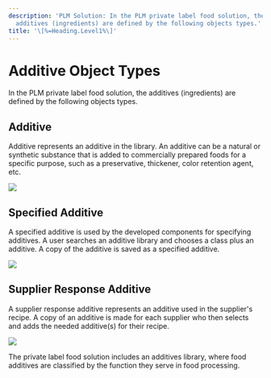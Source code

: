 ```yaml
---
description: 'PLM Solution: In the PLM private label food solution, the
  additives (ingredients) are defined by the following objects types.'
title: '\[%=Heading.Level1%\]'
---
```


Additive Object Types
=====================

In the PLM private label food solution, the additives (ingredients) are
defined by the following objects types.

Additive
--------

Additive represents an additive in the library. An additive can be a
natural or synthetic substance that is added to commercially prepared
foods for a specific purpose, such as a preservative, thickener, color
retention agent, etc.

![](../../../../Resources/Images/Solution%20Enablement/PLM/Additive.png)

Specified Additive
------------------

A specified additive is used by the developed components for specifying
additives. A user searches an additive library and chooses a class plus
an additive. A copy of the additive is saved as a specified additive.

![](../../../../Resources/Images/Solution%20Enablement/PLM/SpecifiedAdditive.png)

Supplier Response Additive
--------------------------

A supplier response additive represents an additive used in the
supplier's recipe. A copy of an additive is made for each supplier who
then selects and adds the needed additive(s) for their recipe.

![](../../../../Resources/Images/Solution%20Enablement/PLM/SupplierResponseAdd.png)

The private label food solution includes an additives library, where
food additives are classified by the function they serve in food
processing.
